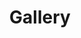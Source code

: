 ---
title: Gallery
summary: Gallery
headless: true
weight: 40
bookCollapseSection: true
draft: true
---